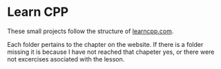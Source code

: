 # Learn CPP
These small projects follow the structure of [learncpp.com](learncpp.com).

Each folder pertains to the chapter on the website. If there is a folder missing it is because I have not reached that chapeter yes, or there were not excercises asociated with the lesson.
